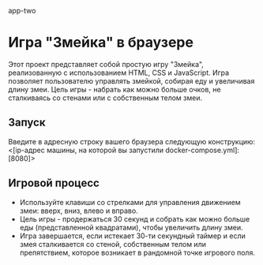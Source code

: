 app-two
# Игра "Змейка" в браузере

Этот проект представляет собой простую игру "Змейка", реализованную с использованием HTML, CSS и JavaScript. Игра позволяет пользователю управлять змейкой, собирая еду и увеличивая длину змеи. Цель игры - набрать как можно больше очков, не сталкиваясь со стенами или с собственным телом змеи.

## Запуск

Введите в адресную строку вашего браузера следующую конструкцию: <[ip-адрес машины, на которой вы запустили docker-compose.yml]:[8080]>

## Игровой процесс

- Используйте клавиши со стрелками для управления движением змеи: вверх, вниз, влево и вправо.
- Цель игры - продержаться 30 секунд и собрать как можно больше еды (представленной квадратами), чтобы увеличить длину змеи.
- Игра завершается, если истекает 30-ти секундный таймер и если змея сталкивается со стеной, собственным телом или препятствием, которое возникает в рандомной точке игрового поля.